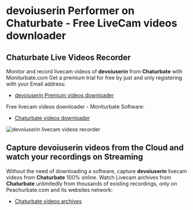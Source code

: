 # devoiuserin Performer on Chaturbate - Free LiveCam videos downloader

## Chaturbate Live Videos Recorder

Monitor and record livecam videos of **devoiuserin** from **Chaturbate** with Moniturbate.com
Get a premium trial for free by just and only registering with your Email address:
* [devoiuserin Premium videos downloader](https://moniturbate.com/request-demo-licence-key.html)

Free livecam videos downloader - Moniturbate Software:
* [Chaturbate videos downloader](https://moniturbate.com/moniturbate-download-software.html)

![devoiuserin livecam videos recorder](https://peachurnet.com/templates/moniturbate-software.png)


## Capture devoiuserin videos from the Cloud and watch your recordings on Streaming

Without the need of downloading a software, capture **devoiuserin** livecam videos from **Chaturbate** 100% online.
Watch Livecam archives from **Chaturbate** unlimitedly from thousands of existing recordings, only on Peachurbate.com and its websites network:
* [Chaturbate videos archives](https://peachurnet.com/)